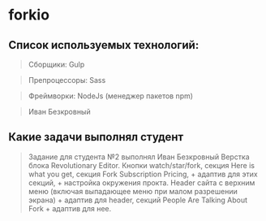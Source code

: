 # forkio
## Список используемых технологий:
> Сборщики: Gulp

> Препроцессоры: Sass

> Фреймворки: NodeJs (менеджер пакетов npm)


> Иван Безкровный
## Какие задачи выполнял студент

> Задание для студента №2 выполнял Иван Безкровный
Верстка блока Revolutionary Editor. Кнопки watch/star/fork, секция Here is what you get, секция Fork Subscription Pricing, + адаптив для этих секций, + настройка окружения прокта.
Header сайта с верхним меню (включая выпадающее меню при малом разрешении экрана) + адаптив для header, секций People Are Talking About Fork + адаптив для нее.
